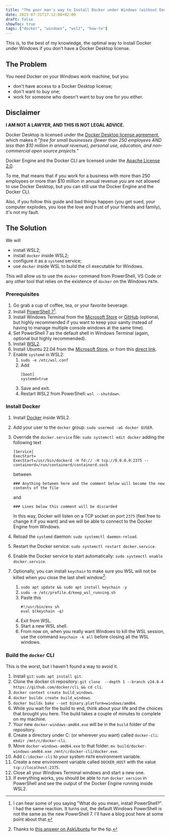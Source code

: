 ```yaml
---
title: "The poor man's way to Install Docker under Windows (without Docker Desktop)"
date: 2023-07-31T17:12:08+02:00
draft: false
showToc: true
tags: ["docker", "windows", "wsl2", "how-to"]
---
```


This is, to the best of my knowledge, the optimal way to install Docker under Windows if you don't have a Docker Desktop license.
<!--more-->
## The Problem
You need Docker on your Windows work machine, but you:
* don't have access to a Docker Desktop license;
* don't want to buy one;
* work for someone who doesn't want to buy one for you either.

## Disclaimer

**I AM NOT A LAWYER, AND THIS IS NOT LEGAL ADVICE.**

Docker Desktop is licensed under the [Docker Desktop license agreement](https://docs.docker.com/subscription/desktop-license/), which makes it "*free for small businesses (fewer than 250 employees AND less than $10 million in annual revenue), personal use, education, and non-commercial open source projects.*"

Docker Engine and the Docker CLI are licensed under the [Apache License 2.0](https://github.com/docker/cli/blob/master/LICENSE).

To me, that means that if you work for a business with more than 250 employees or more than $10 million in annual revenue you are not allowed to use Docker Desktop, but you can still use the Docker Engine and the Docker CLI.

Also, if you follow this guide and bad things happen (you get sued, your computer explodes, you lose the love and trust of your friends and family), it's not my fault.

## The Solution

We will
* install WSL2;
* install `docker` inside WSL2;
* configure it as a `systemd` service;
* use `docker` inside WSL to build the cli executable for Windows.

This will allow us to use the `docker` command from PowerShell, VS Code or any other tool that relies on the existence of `docker` on the Windows `PATH`.

### Prerequisites

1. Go grab a cup of coffee, tea, or your favorite beverage.
2. Install [PowerShell 7](https://learn.microsoft.com/en-us/powershell/scripting/install/installing-powershell-on-windows)[^1].
3. Install Windows Terminal from the [Microsoft Store](https://apps.microsoft.com/store/detail/windows-terminal/9N0DX20HK701) or [GitHub](https://github.com/microsoft/terminal/releases/latest) (optional, but highly recommended if you want to keep your sanity instead of having to manage multiple console windows at the same time).
4. Set PowerShell 7 as the default shell in Windows Terminal (again, optional but highly recommended).
5. Install [WSL2](https://learn.microsoft.com/en-us/windows/wsl/).
6. Install Ubuntu 22.04 from the [Microsoft Store](https://www.microsoft.com/en-us/p/ubuntu-2004-lts/9n6svws3rx71?rtc=1&activetab=pivot:overviewtab), or from this [direct link](https://wslstorestorage.blob.core.windows.net/wslblob/Ubuntu2204-221101.AppxBundle).
7. Enable `systemd` in WSL2:
    1. `sudo -e /etc/wsl.conf`
    2. Add
        ```
        [boot]
        systemd=true
        ```
    3. Save and exit.
    4. Restart WSL2 from PowerShell: `wsl --shutdown`.

### Install Docker
1. Install [Docker](https://docs.docker.com/engine/install/ubuntu/#install-using-the-repository) inside WSL2.
2. Add your user to the `docker` group: `sudo usermod -aG docker $USER`.
3. Override the `docker.service` file: `sudo systemctl edit docker` adding the following text

    ```
    [Service]
    ExecStart=
    ExecStart=/usr/bin/dockerd -H fd:// -H tcp://0.0.0.0:2375 --containerd=/run/containerd/containerd.sock
    ```
   between
   
    `### Anything between here and the comment below will become the new contents of the file`

   and

   `### Lines below this comment will be discarded`

   
    In this way, Docker will listen on a TCP socket on port `2375` (feel free to change it if you want) and we will be able to connect to the Docker Engine from Windows.
6. Reload the `systemd` daemon: `sudo systemctl daemon-reload`.
7. Restart the Docker service: `sudo systemctl restart docker.service`.
8. Enable the Docker service to start automatically: `sudo systemctl enable docker.service`.
9. Optionally, you can install `keychain` to make sure you WSL will not be killed when you close the last shell window[^2]:
    1. `sudo apt update && sudo apt install keychain -y`
    2. `sudo -e /etc/profile.d/keep_wsl_running.sh`
    3. Paste this
        ```
        #!/usr/bin/env sh
        eval $(keychain -q)
        ```
    4. Exit from WSL.
    5. Start a new WSL shell.
    6. From now on, when you really want Windows to kill the WSL session, use the command `keychain -k all` before closing all the WSL windows.

### Build the `docker` CLI

This is the worst, but I haven't found a way to avoid it.

1. Install `git`: `sudo apt install git`.
2. Clone the docker cli repository: `git clone  --depth 1 --branch v24.0.4  https://github.com/docker/cli && cd cli`.
3. `docker context create build_windows`.
4. `docker buildx create build_windows`.
5. `docker buildx bake --set binary.platform=windows/amd64`.
6. While you wait for the build to end, think about your life and the choices that brought you here. The build takes a couple of minutes to complete on my machine.
7. Your new `docker-windows-amd64.exe` will be in the `build` folder of the repository.
8. Create a directory under C: (or wherever you want) called `docker-cli`: `mkdir /mnt/c/docker-cli`.
9. Move `docker-windows-amd64.exe` to that folder: `mv build/docker-windows-amd64.exe /mnt/c/docker-cli/docker.exe`.
10. Add `C:\docker-cli` to your system `PATH` environment variable.
11. Create a new environment variable called `DOCKER_HOST` with the value `tcp://localhost:2375`.
12. Close all your Windows Terminal windows and start a new one.
12. If everything works, you should be able to run `docker version` in PowerShell and see the output of the Docker Engine running inside WSL2.

[^1]: I can hear some of you saying "What do you mean, install PowerShell?". I had the same reaction. It turns out, the default Windows PowerShell is not the same as the new PowerShell 7. I'll have a blog post here at some point about that.

[^2]: Thanks to [this answer on AskUbuntu](https://askubuntu.com/a/1436045/790111) for the tip.
